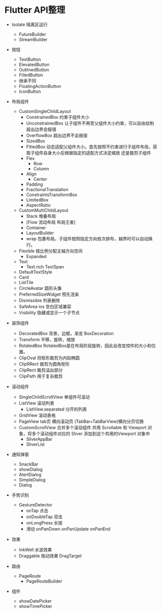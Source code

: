 # Flutter API整理

- Isolate 隔离区运行
    - FutureBuilder
    - StreamBuilder

- 按钮
    - TextButton
    - ElevatedButton
    - OutlinedButton
    - FilledButton
    - 继承不同
    - FloatingActionButton
    - IconButton

- 布局组件
    - CustomSingleChildLayout
        - ConstrainedBox 约束子组件大小
        - UnconstrainedBox 让⼦组件不再受⽗组件⼤⼩约束，可以⾃由绘制超出边界会报错
        - OverflowBox 超出边界不会报错
        - SizedBox
        - FittedBox 动态适配⽗组件⼤⼩。⾸先按照不约束进⾏⼦组件布局，获取⼦组件⾃⾝⼤⼩后根据指定的适配⽅式决定缩放
          还是裁剪⼦组件
        - Flex
            - Row
            - Column
        - Align
            - Center
        - Padding
        - FractionalTranslation
        - ConstraintsTransformBox
        - LimitedBox
        - AspectRatio
    - CustomMultiChildLayout
        - Stack 堆叠布局
        - [Flow  流动布局  布局王者]
        - Container
        - LayoutBuilder
        - wrap 包裹布局，子组件按照指定方向依次排布，越界时可以自动换行。
    - Flexible 按⽐例分配主轴⽅向空间
        - Expanded
    - Text
        - Text.rich TextSpan
    - DefaultTextStyle
    - Card
    - ListTile
    - CircleAvatar 圆形头像
    - PreferredSizeWidget 预先渲染
    - Dismissible 列表删除
    - SafeArea ios 空白区域兼容
    - Visibility 隐藏或显示一个子节点

- 装饰组件
    - DecoratedBox 背景，边框，渐变 BoxDecoration
    - Transform 平移，旋转，缩放
    - RotatedBox RotatedBox是在布局阶段旋转，因此会改变控件的⼤⼩和位置。
    - ClipOval 将矩形裁剪为内贴椭圆
    - ClipRRect 裁剪为圆角矩形
    - ClipRect 裁剪溢出部分
    - ClipPath 用于复杂裁剪

- 滚动组件
    - SingleChildScrollView 单组件可滚动
    - ListView 滚动列表
        - ListView.separated 分开的列表
    - GridView 滚动表格
    - PageView tab页 横向滚动页   (TabBar+TabBarView)横向分页切换
    - CustomScrollView 合并多个滚动组件 共⽤ Scrollable 和 Viewport 对象，将多个滚动组件对应的 Sliver
      添加到这个共⽤的Viewport 对象中
        - SliverAppBar
        - SliverList

- 通知弹窗
    - SnackBar
    - showDialog
    - AlertDialog
    - SimpleDialog
    - Dialog


- 手势识别
    - GestureDetector
        - onTap 点击
        - onDoubleTap 双击
        - onLongPress 长按
        - 滑动 onPanDown onPanUpdate onPanEnd

- 效果
    - InkWell 水波效果
    - Draggable 拖动效果 DragTarget

- 路由
    - PageRoute
        - PageRouteBuilder


- 组件
    - showDatePicker
    - showTimePicker